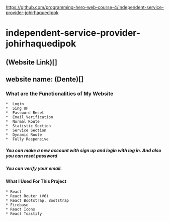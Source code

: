 https://github.com/programming-hero-web-course-4/independent-service-provider-johirhaquedipok

# independent-service-provider-johirhaquedipok

## (Website Link)[]

## website name: (Dente)[]

### What are the Functionalities of My Website

    *  Login
    *  Sing UP
    *  Password Reset
    *  Email Verification
    *  Normal Route
    *  Statistic Section
    *  Service Section
    *  Dynamic Route
    *  Fully Responsive

##### You can make a new account with sign up and login with log in. And also you can reset password

##### You can verify your email.

#### What I Used For This Project

    * React
    * React Router (V6)
    * React Bootstrap, Bootstrap
    * Firebase
    * React Icons
    * React Toastify

